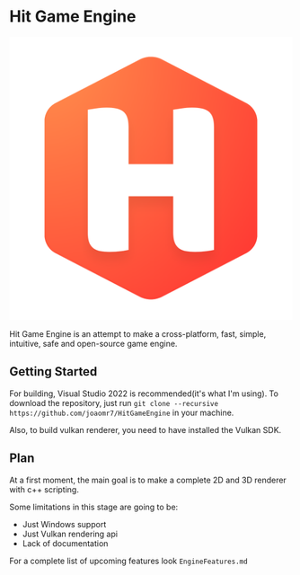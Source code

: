 # Hit Game Engine

![HIT](assets/HIT_logo.png)

Hit Game Engine is an attempt to make a cross-platform, fast, simple, intuitive, safe and open-source game engine.

## Getting Started
For building, Visual Studio 2022 is recommended(it's what I'm using). To download the repository, just run `git clone --recursive https://github.com/joaomr7/HitGameEngine` in your machine.

Also, to build vulkan renderer, you need to have installed the Vulkan SDK.

## Plan

At a first moment, the main goal is to make a complete 2D and 3D renderer with c++ scripting. 

Some limitations in this stage are going to be:

* Just Windows support
* Just Vulkan rendering api
* Lack of documentation

For a complete list of upcoming features look `EngineFeatures.md`
